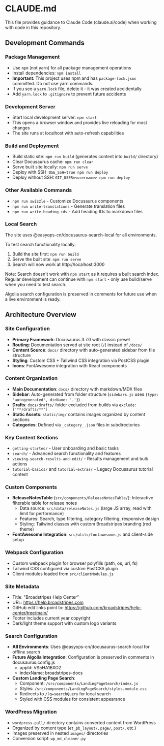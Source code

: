 # CLAUDE.md

This file provides guidance to Claude Code (claude.ai/code) when working with code in this repository.

## Development Commands

### Package Management
- Use `npm` (not yarn) for all package management operations
- Install dependencies: `npm install`
- **Important**: This project uses npm and has `package-lock.json` committed. Do not use yarn commands.
- If you see a `yarn.lock` file, delete it - it was created accidentally
- Add `yarn.lock` to `.gitignore` to prevent future accidents

### Development Server
- Start local development server: `npm start`
- This opens a browser window and provides live reloading for most changes
- The site runs at localhost with auto-refresh capabilities

### Build and Deployment
- Build static site: `npm run build` (generates content into `build/` directory)
- Clear Docusaurus cache: `npm run clear`
- Serve built site locally: `npm run serve`
- Deploy with SSH: `USE_SSH=true npm run deploy`
- Deploy without SSH: `GIT_USER=<username> npm run deploy`

### Other Available Commands
- `npm run swizzle` - Customize Docusaurus components
- `npm run write-translations` - Generate translation files
- `npm run write-heading-ids` - Add heading IDs to markdown files

### Local Search
The site uses @easyops-cn/docusaurus-search-local for all environments.

To test search functionality locally:
1. Build the site first: `npm run build`
2. Serve the built site: `npm run serve`
3. Search will now work at http://localhost:3000

Note: Search doesn't work with `npm start` as it requires a built search index. Regular development can continue with `npm start` - only use build/serve when you need to test search.

Algolia search configuration is preserved in comments for future use when a live environment is ready.

## Architecture Overview

### Site Configuration
- **Primary Framework**: Docusaurus 3.7.0 with classic preset
- **Routing**: Documentation served at site root (`/`) instead of `/docs/`
- **Content Source**: `docs/` directory with auto-generated sidebar from file structure
- **Styling**: Custom CSS + Tailwind CSS integration via PostCSS plugin
- **Icons**: FontAwesome integration with React components

### Content Organization
- **Main Documentation**: `docs/` directory with markdown/MDX files
- **Sidebar**: Auto-generated from folder structure (`sidebars.js` uses `{type: 'autogenerated', dirName: '.'}`)
- **Drafts**: `docs/drafts/` folder excluded from builds via `exclude: ['**/drafts/**']`
- **Static Assets**: `static/img/` contains images organized by content sections
- **Categories**: Defined via `_category_.json` files in subdirectories

### Key Content Sections
- `getting-started/` - User onboarding and basic tasks
- `search/` - Advanced search functionality and features  
- `viewing-search-results-and-edit/` - Results management and bulk actions
- `tutorial-basics/` and `tutorial-extras/` - Legacy Docusaurus tutorial content

### Custom Components
- **ReleaseNotesTable** (`src/components/ReleaseNotesTable/`): Interactive filterable table for release notes
  - Data source: `src/data/releaseNotes.js` (large JS array, read with limit for performance)
  - Features: Search, type filtering, category filtering, responsive design
  - Styling: Tailwind classes with custom Broadstripes branding (red theme)
- **FontAwesome Integration**: `src/utils/fontawesome.js` and client-side setup

### Webpack Configuration  
- Custom webpack plugin for browser polyfills (path, os, url, fs)
- Tailwind CSS configured via custom PostCSS plugin
- Client modules loaded from `src/clientModules.js`

### Site Metadata
- Title: "Broadstripes Help Center"
- URL: https://help.broadstripes.com
- GitHub edit links point to: https://github.com/broadstripes/help-center/tree/main/
- Footer includes current year copyright
- Dark/light theme support with custom logo variants

### Search Configuration
- **All Environments**: Uses @easyops-cn/docusaurus-search-local for offline search
- **Future Algolia Integration**: Configuration is preserved in comments in docusaurus.config.js
  - appId: VS5HA1BXO2
  - indexName: broadstripes-docs
- **Custom Landing Page Search**: 
  - Component: `/src/components/LandingPageSearch/index.js`
  - Styles: `/src/components/LandingPageSearch/styles.module.css`
  - Redirects to `/?q=searchQuery` for local search
  - Styled with CSS modules for consistent appearance

### WordPress Migration
- `wordpress-pull/` directory contains converted content from WordPress
- Organized by content type (`et_pb_layout/`, `page/`, `post/`, etc.)
- Images preserved in nested `images/` directories
- Conversion script: `wp_md_cleaner.py`